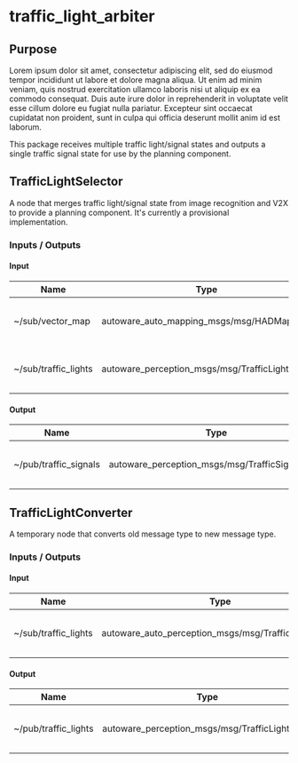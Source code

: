 # traffic_light_arbiter

## Purpose

Lorem ipsum dolor sit amet, consectetur adipiscing elit, sed do eiusmod tempor incididunt ut labore et dolore magna aliqua. Ut enim ad minim veniam, quis nostrud exercitation ullamco laboris nisi ut aliquip ex ea commodo consequat. Duis aute irure dolor in reprehenderit in voluptate velit esse cillum dolore eu fugiat nulla pariatur. Excepteur sint occaecat cupidatat non proident, sunt in culpa qui officia deserunt mollit anim id est laborum.

This package receives multiple traffic light/signal states and outputs a single traffic signal state for use by the planning component.

## TrafficLightSelector

A node that merges traffic light/signal state from image recognition and V2X to provide a planning component.
It's currently a provisional implementation.

### Inputs / Outputs

#### Input

| Name                 | Type                                           | Description                                       |
| -------------------- | ---------------------------------------------- | ------------------------------------------------- |
| ~/sub/vector_map     | autoware_auto_mapping_msgs/msg/HADMapBin       | The vector map to get traffic light id relations. |
| ~/sub/traffic_lights | autoware_perception_msgs/msg/TrafficLightArray | The traffic light state from image recognition.   |

#### Output

| Name                  | Type                                            | Description                      |
| --------------------- | ----------------------------------------------- | -------------------------------- |
| ~/pub/traffic_signals | autoware_perception_msgs/msg/TrafficSignalArray | The merged traffic signal state. |

## TrafficLightConverter

A temporary node that converts old message type to new message type.

### Inputs / Outputs

#### Input

| Name                 | Type                                                 | Description                    |
| -------------------- | ---------------------------------------------------- | ------------------------------ |
| ~/sub/traffic_lights | autoware_auto_perception_msgs/msg/TrafficSignalArray | The state in old message type. |

#### Output

| Name                 | Type                                           | Description                    |
| -------------------- | ---------------------------------------------- | ------------------------------ |
| ~/pub/traffic_lights | autoware_perception_msgs/msg/TrafficLightArray | The state in new message type. |
